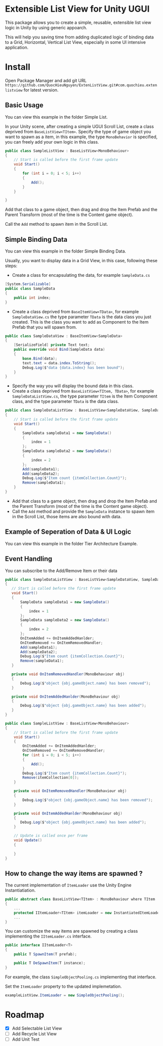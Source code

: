 # Extensible List View for Unity UGUI

This package allows you to create a simple, reusable, extensible list view logic in Unity by using generic appoarch. 

This will help you saving time from adding duplicated logic of binding data to a Grid, Horizontal, Vertical List View, especially in some UI intensive application.

# Install

 Open Package Manager and add git URL `https://github.com/QuocHieuNguyen/ExtenListView.git#com.quochieu.extenlistview` for latest version.

## Basic Usage

You can view this example in the folder Simple List.

In your Unity scene, after creating a simple UGUI Scroll List, create a class deprived from `BaseListView<TItem>`. Specify the type of game object you want to spawn as a item, in this example, the type `MonoBehavior` is specified, you can freely add your own logic in this class.
```csharp
public class SampleListView : BaseListView<MonoBehaviour>
{
    // Start is called before the first frame update
    void Start()
    {
        for (int i = 0; i < 5; i++)
        {
            Add();
        }
    }

}
```
Add that class to a game object, then drag and drop the Item Prefab and the Parent Transform (most of the time is the Content game object).

Call the `Add` method to spawn item in the Scroll List. 
## Simple Binding Data

You can view this example in the folder Simple Binding Data.

Usually, you want to display data in a Grid View, in this case, following these steps:
- Create a class for encapsulating the data, for example `SampleData.cs`
```csharp
[System.Serializable]
public class SampleData
{
    public int index;
}
```
- Create a class deprived from `BaseItemView<TData>`, for example `SampleDataView.cs` the type parameter `TData` is the data class you just created. This is the class you want to add as Component to the Item Prefab that you will spawn from.
```csharp
public class SampleDataView : BaseItemView<SampleData>
{
    [SerializeField] private Text text;
    public override void Bind(SampleData data)
    {
        base.Bind(data);
        text.text = data.index.ToString();
        Debug.Log($"data {data.index} has been bound");
    }
}
```
- Specify the way you will display the bound data in this class.
- Create a class deprived from `BaseListView<TItem, TData>`, for example `SampleDataListView.cs`, the type parameter `TItem` is the Item Component class, and the type parameter `TData` is the data class.

```csharp
public class SampleDataListView : BaseListView<SampleDataView, SampleData>
{
    // Start is called before the first frame update
    void Start()
    {
        SampleData sampleData1 = new SampleData()
        {
            index = 1
        };
        SampleData sampleData2 = new SampleData()
        {
            index = 2
        };
        Add(sampleData1);
        Add(sampleData2);
        Debug.Log($"Item count {itemCollection.Count}");
        Remove(sampleData1);
    }
}
```
- Add that class to a game object, then drag and drop the Item Prefab and the Parent Transform (most of the time is the Content game object).
- Call the `Add` method and provide the `SampleData` instance to spawn item in the Scroll List, those items are also bound with data.

## Example of Seperation of Data & UI Logic

You can view this example in the folder Tier Architecture Example.
## Event Handling

You can subscribe to the Add/Remove Item or their data
 ```csharp
public class SampleDataListView : BaseListView<SampleDataView, SampleData>
{
    // Start is called before the first frame update
    void Start()
    {
        SampleData sampleData1 = new SampleData()
        {
            index = 1
        };
        SampleData sampleData2 = new SampleData()
        {
            index = 2
        };
        OnItemAdded += OnItemAddedHanlder;
        OnItemRemoved += OnItemRemovedHandler;
        Add(sampleData1);
        Add(sampleData2);
        Debug.Log($"Item count {itemCollection.Count}");
        Remove(sampleData1);
    }

    private void OnItemRemovedHandler(MonoBehaviour obj)
    {
        Debug.Log($"object {obj.gameObject.name} has been removed");
    }

    private void OnItemAddedHanlder(MonoBehaviour obj)
    {
        Debug.Log($"object {obj.gameObject.name} has been added");
    }
}
```
```csharp
public class SampleListView : BaseListView<MonoBehaviour>
{
    // Start is called before the first frame update
    void Start()
    {
        OnItemAdded += OnItemAddedHanlder;
        OnItemRemoved += OnItemRemovedHandler;
        for (int i = 0; i < 5; i++)
        {
            Add();
        }
        Debug.Log($"Item count {itemCollection.Count}");
        Remove(itemCollection[0]);
    }

    private void OnItemRemovedHandler(MonoBehaviour obj)
    {
        Debug.Log($"object {obj.gameObject.name} has been removed");
    }

    private void OnItemAddedHanlder(MonoBehaviour obj)
    {
       Debug.Log($"object {obj.gameObject.name} has been added");
    }

    // Update is called once per frame
    void Update()
    {
        
    }
}
```
## How to change the way items are spawned ?
The current implementation of `ItemLoader` use the Unity Engine Instantiatiation.
```csharp
public abstract class BaseListView<TItem> : MonoBehaviour where TItem : MonoBehaviour
{
    ...
    protected IItemLoader<TItem> itemLoader = new InstantiatedItemLoader<TItem>();
    ...
}
```
You can customize the way items are spawned by creating a class implementing the `IItemLoader.cs` interface.

```csharp
public interface IItemLoader<T> 
{
    public T SpawnItem(T prefab);

    public T DeSpawnItem(T instance);
}
```
For example, the class `SimpleObjectPooling.cs` implementing that interface.

Set the `ItemLoader` property to the updated implemetation.

```csharp
exampleListView.ItemLoader = new SimpleObjectPooling();
```
 <!-- ROADMAP -->
# Roadmap

- [x] Add Selectable List View
- [ ] Add Recycle List View
- [ ] Add Unit Test
